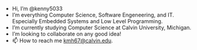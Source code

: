 - Hi, I’m @kenny5033
- I’m everything Computer Science, Software Engeneering, and IT. Especially Embedded Systems and Low Level Programming.
- I’m currently studying Computer Science at Calvin University, Michigan.
- I’m looking to collaborate on any good idea!
- 📫 How to reach me kmh67@calvin.edu.

<!---
kenny5033/kenny5033 is a ✨ special ✨ repository because its `README.md` (this file) appears on your GitHub profile.
You can click the Preview link to take a look at your changes.
--->
